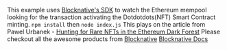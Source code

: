 This example uses [Blocknative's SDK](https://github.com/blocknative/sdk) to watch the Ethereum mempool looking for the transaction activating the Dotdotdots(NFT) Smart Contract minting.
`npm install` then `node index.js`
This plays on the article from Pawel Urbanek - [Hunting for Rare NFTs in the Ethereum Dark Forest](https://pawelurbanek.com/ethereum-mempool-monitoring)
Please checkout all the awesome products from [Blocknative](https://www.blocknative.com)
[Blocknative Docs](https://docs.blocknative.com/)